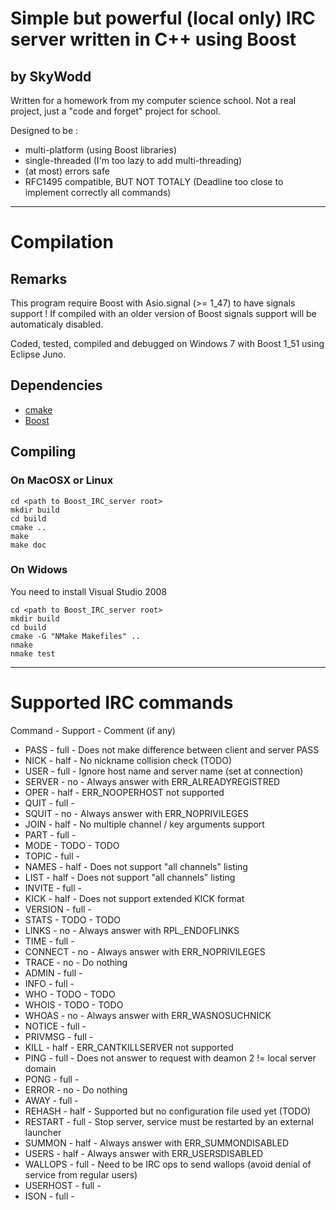 # Simple but powerful (local only) IRC server written in C++ using Boost
## by SkyWodd

Written for a homework from my computer science school. Not a real project, just a "code and forget" project for school.

Designed to be :
* multi-platform (using Boost libraries)
* single-threaded (I'm too lazy to add multi-threading)
* (at most) errors safe
* RFC1495 compatible, BUT NOT TOTALY (Deadline too close to implement correctly all commands)

---

# Compilation 

## Remarks

This program require Boost with Asio.signal (>= 1_47) to have signals support !
If compiled with an older version of Boost signals support will be automaticaly disabled.

Coded, tested, compiled and debugged on Windows 7 with Boost 1_51 using Eclipse Juno.

## Dependencies

* [cmake](http://www.cmake.org/)
* [Boost](http://www.boost.org)

## Compiling

### On MacOSX or Linux

    cd <path to Boost_IRC_server root>
    mkdir build
    cd build
    cmake ..
    make
    make doc

### On Widows

You need to install Visual Studio 2008

    cd <path to Boost_IRC_server root>
    mkdir build
    cd build
    cmake -G "NMake Makefiles" ..
    nmake
    nmake test

---

# Supported IRC commands

Command    - Support - Comment (if any)
* PASS     - full    - Does not make difference between client and server PASS
* NICK     - half    - No nickname collision check (TODO)
* USER     - full    - Ignore host name and server name (set at connection)
* SERVER   - no      - Always answer with ERR_ALREADYREGISTRED
* OPER     - half    - ERR_NOOPERHOST not supported
* QUIT     - full    - 
* SQUIT    - no      - Always answer with ERR_NOPRIVILEGES 
* JOIN     - half    - No multiple channel / key arguments support
* PART     - full    - 
* MODE     - TODO    - TODO
* TOPIC    - full    - 
* NAMES    - half    - Does not support "all channels" listing
* LIST     - half    - Does not support "all channels" listing
* INVITE   - full    - 
* KICK     - half    - Does not support extended KICK format
* VERSION  - full    -
* STATS    - TODO    - TODO
* LINKS    - no      - Always answer with RPL_ENDOFLINKS
* TIME     - full    - 
* CONNECT  - no      - Always answer with ERR_NOPRIVILEGES
* TRACE    - no      - Do nothing
* ADMIN    - full    - 
* INFO     - full    - 
* WHO      - TODO    - TODO
* WHOIS    - TODO    - TODO
* WHOAS    - no      - Always answer with ERR_WASNOSUCHNICK
* NOTICE   - full    - 
* PRIVMSG  - full    - 
* KILL     - half    - ERR_CANTKILLSERVER not supported
* PING     - full    - Does not answer to request with deamon 2 != local server domain
* PONG     - full    - 
* ERROR    - no      - Do nothing
* AWAY     - full    -
* REHASH   - half    - Supported but no configuration file used yet (TODO)
* RESTART  - full    - Stop server, service must be restarted by an external launcher
* SUMMON   - half    - Always answer with ERR_SUMMONDISABLED
* USERS    - half    - Always answer with ERR_USERSDISABLED
* WALLOPS  - full    - Need to be IRC ops to send wallops (avoid denial of service from regular users)
* USERHOST - full    -
* ISON     - full    -

